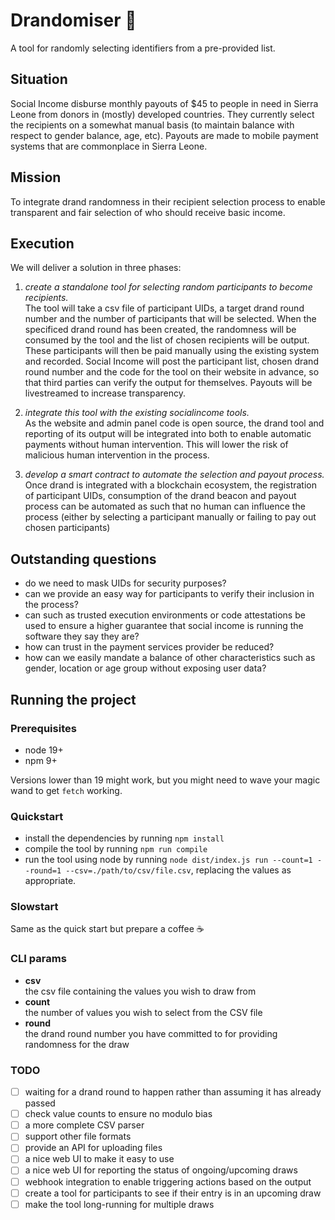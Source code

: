 # Drandomiser 🎲
A tool for randomly selecting identifiers from a pre-provided list.

## Situation

Social Income disburse monthly payouts of $45 to people in need in Sierra Leone from donors in (mostly) developed countries. They currently select the recipients on a somewhat manual basis (to maintain balance with respect to gender balance, age, etc). Payouts are made to mobile payment systems that are commonplace in Sierra Leone.

## Mission
To integrate drand randomness in their recipient selection process to enable transparent and fair selection of who should receive basic income.

## Execution
We will deliver a solution in three phases:

1. _create a standalone tool for selecting random participants to become recipients._  
   The tool will take a csv file of participant UIDs, a target drand round number and the number of participants that will be selected.
   When the specificed drand round has been created, the randomness will be consumed by the tool and the list of chosen recipients will be output.
   These participants will then be paid manually using the existing system and recorded.
   Social Income will post the participant list, chosen drand round number and the code for the tool on their website in advance, so that third parties can verify the output for themselves.
   Payouts will be livestreamed to increase transparency.

2. _integrate this tool with the existing socialincome tools._  
   As the website and admin panel code is open source, the drand tool and reporting of its output will be integrated into both to enable automatic payments without human intervention. This will lower the risk of malicious human intervention in the process.

3. _develop a smart contract to automate the selection and payout process._  
   Once drand is integrated with a blockchain ecosystem, the registration of participant UIDs, consumption of the drand beacon and payout process can be automated as such that no human can influence the process (either by selecting a participant manually or failing to pay out chosen participants)

## Outstanding questions
- do we need to mask UIDs for security purposes?
- can we provide an easy way for participants to verify their inclusion in the process?
- can such as trusted execution environments or code attestations be used to ensure a higher guarantee that social income is running the software they say they are?
- how can trust in the payment services provider be reduced?
- how can we easily mandate a balance of other characteristics such as gender, location or age group without exposing user data?

## Running the project

### Prerequisites
- node 19+
- npm 9+

Versions lower than 19 might work, but you might need to wave your magic wand to get `fetch` working.

### Quickstart
- install the dependencies by running `npm install`
- compile the tool by running `npm run compile`
- run the tool using node by running `node dist/index.js run --count=1 --round=1 --csv=./path/to/csv/file.csv`, replacing the values as appropriate.

### Slowstart
Same as the quick start but prepare a coffee ☕

### CLI params
- **csv**  
  the csv file containing the values you wish to draw from
- **count**  
the number of values you wish to select from the CSV file
- **round**  
the drand round number you have committed to for providing randomness for the draw

### TODO
- [ ] waiting for a drand round to happen rather than assuming it has already passed
- [ ] check value counts to ensure no modulo bias
- [ ] a more complete CSV parser
- [ ] support other file formats
- [ ] provide an API for uploading files
- [ ] a nice web UI to make it easy to use
- [ ] a nice web UI for reporting the status of ongoing/upcoming draws
- [ ] webhook integration to enable triggering actions based on the output
- [ ] create a tool for participants to see if their entry is in an upcoming draw
- [ ] make the tool long-running for multiple draws
